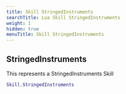 ```yaml
---
title: Skill StringedInstruments
searchTitle: Lua Skill StringedInstruments
weight: 1
hidden: true
menuTitle: Skill StringedInstruments
---
```

## StringedInstruments

This represents a StringedInstruments Skill
```lua
Skill.StringedInstruments
```